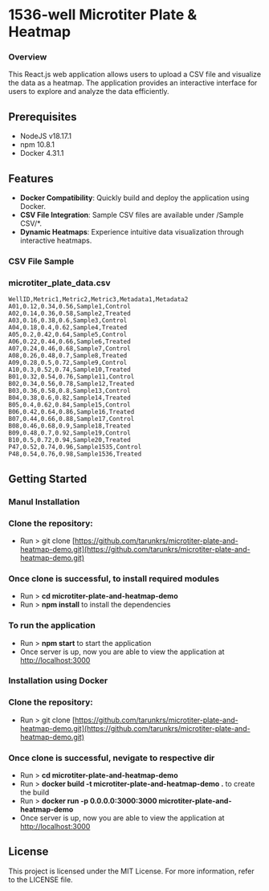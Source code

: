 # 1536-well Microtiter Plate & Heatmap

### Overview
This React.js web application allows users to upload a CSV file and visualize the data as a heatmap. The application provides an interactive interface for users to explore and analyze the data efficiently.

## Prerequisites

- NodeJS v18.17.1
- npm 10.8.1
- Docker 4.31.1

## Features

- **Docker Compatibility**: Quickly build and deploy the application using Docker.
- **CSV File Integration**: Sample CSV files are available under /Sample CSV/*.
- **Dynamic Heatmaps**: Experience intuitive data visualization through interactive heatmaps.

### CSV File Sample 

### microtiter_plate_data.csv
```text
WellID,Metric1,Metric2,Metric3,Metadata1,Metadata2
A01,0.12,0.34,0.56,Sample1,Control
A02,0.14,0.36,0.58,Sample2,Treated
A03,0.16,0.38,0.6,Sample3,Control
A04,0.18,0.4,0.62,Sample4,Treated
A05,0.2,0.42,0.64,Sample5,Control
A06,0.22,0.44,0.66,Sample6,Treated
A07,0.24,0.46,0.68,Sample7,Control
A08,0.26,0.48,0.7,Sample8,Treated
A09,0.28,0.5,0.72,Sample9,Control
A10,0.3,0.52,0.74,Sample10,Treated
B01,0.32,0.54,0.76,Sample11,Control
B02,0.34,0.56,0.78,Sample12,Treated
B03,0.36,0.58,0.8,Sample13,Control
B04,0.38,0.6,0.82,Sample14,Treated
B05,0.4,0.62,0.84,Sample15,Control
B06,0.42,0.64,0.86,Sample16,Treated
B07,0.44,0.66,0.88,Sample17,Control
B08,0.46,0.68,0.9,Sample18,Treated
B09,0.48,0.7,0.92,Sample19,Control
B10,0.5,0.72,0.94,Sample20,Treated
P47,0.52,0.74,0.96,Sample1535,Control
P48,0.54,0.76,0.98,Sample1536,Treated
```

## Getting Started

### Manul Installation

### Clone the repository:

- Run > git clone [https://github.com/tarunkrs/microtiter-plate-and-heatmap-demo.git](https://github.com/tarunkrs/microtiter-plate-and-heatmap-demo.git)

### Once clone is successful, to install required modules

- Run > **cd microtiter-plate-and-heatmap-demo**
- Run > **npm install** to install the dependencies

### To run the application

- Run > **npm start** to start the application
- Once server is up, now you are able to view the application at [http://localhost:3000](http://localhost:3000)

### Installation using Docker

### Clone the repository:

- Run > git clone [https://github.com/tarunkrs/microtiter-plate-and-heatmap-demo.git](https://github.com/tarunkrs/microtiter-plate-and-heatmap-demo.git)

### Once clone is successful, nevigate to respective dir

- Run > **cd microtiter-plate-and-heatmap-demo**
- Run > **docker build -t microtiter-plate-and-heatmap-demo .** to create the build
- Run > **docker run -p 0.0.0.0:3000:3000 microtiter-plate-and-heatmap-demo**
- Once server is up, now you are able to view the application at [http://localhost:3000](http://localhost:3000)

## License

This project is licensed under the MIT License. For more information, refer to the LICENSE file.
